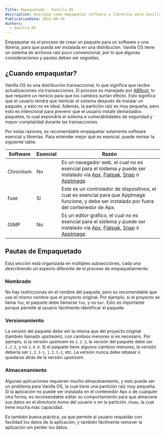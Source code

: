 ```yaml
---
Title: Empaquetado - Vanilla OS
Description: Averigüe como empaquetar software y librerías para Vanilla OS.
PublicationDate: 2023-06-10
Authors: 
  - Vanilla-OS
---
```


Empaquetar es el proceso de crear un paquete para un software o una librería, para
que pueda ser instalada en una distribución. Vanilla OS tiene un sistema de archivos raíz
poco convencional, por lo que algunas consideraciones y pautas deben ser seguidas.

## ¿Cuando empaquetar?

Vanilla OS es una distribución transaccional, lo que significa que recibe
actualizaciones vía transacciones. El proceso es manejado por [ABRoot](/docs/ABRoot),
lo que requiere un reinicio para que los cambios surtan efecto. Esto significa que el usuario
tendrá que reiniciar el sistema después de instalar un paquete, y esto no es ideal.
Además, la partición raíz es muy pequeña, pero esto es intencional para prevenir que el
usuario instale demasiados paquetes, lo cual expondría el sistema a vulnerabilidades de
seguridad y mayor complejidad durante las transacciones.

Por estas razones, es recomendable empaquetar solamente software esencial y librerías.
Para entender mejor qué es esencial, puede revisar la siguiente tabla:

| Software | Esencial | Razón |
| -------- | -------- | ----- |
| Chromium | No | Es un navegador web, el cual no es esencial para el sistema y puede ser instalado vía [Apx](/docs/apx), [Flatpak](https://handbook.vanillaos.org/2022/12/09/install-flatpaks.html), [Snap](https://snapcraft.io/) ó [AppImage](https://appimage.org/). |
| fuse | Sí | Este es un controlador de dispositivos, el cual es esencial para que AppImage funcione, y debe ser instalado por fuera del contenedor de Apx. |
| GIMP | No | Es un editor gráfico, el cual no es esencial para el sistema y puede ser instalado vía [Apx](/docs/apx), [Flatpak](https://handbook.vanillaos.org/2022/12/09/install-flatpaks.html), [Snap](https://snapcraft.io/) ó [AppImage](https://appimage.org/). |

## Pautas de Empaquetado

Esta sección está organizada en múltiples subsecciónes, cada una describiendo
un aspecto diferente de el proceso de empaquetamiento.

### Nombrado

No hay restricciones en el nombre del paquete, pero es recomendable que
use el mismo nombre que el proyecto original. Por ejemplo, si el proyecto se
llama `foo`, el paquete debe llamarse `foo`, y no `bar`. Esto es importante
porque permite al usuario fácilmente identificar el paquete.

### Versionamiento

La versión del paquete debe ser la misma que del proyecto original (también llamado _upstream_),
con cambios menores si es necesario. Por ejemplo, si la versión _upstream_ es `1.2.3`, la versión
del paquete debe ser `1,2,3`, y no `2.0.0`. Si el paquete tiene algunos cambios menores,
la versión debería ser `1.2.3-1`, `1.2.3-2`, etc. La versión nunca debe rebasar o
quedarse atrás de la versión _upstream_.

### Almacenamiento

Algunas aplicaciones requieren mucho almacenamiento, y esto puede ser un problema
para Vanilla OS, la cual tiene una partición raíz muy pequeña. Si la aplicación
no puede ser instalada en el contenedor Apx o de cualquier otra forma, es recomendable
editar su comportamiento para que almacene sus datos en el directorio _home_ del usuario
o en la partición `/home`, la cual tiene mucha más capacidad.

Es también buena práctica, ya que permite al usuario respaldar con facilidad
los datos de la aplicación, y también fácilmente remover la aplicación sin perder
los datos.
